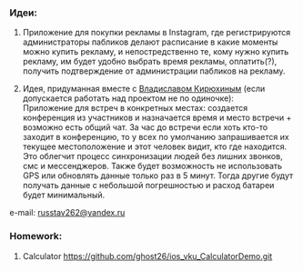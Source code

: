 ### Идеи:
 1. Приложение для покупки рекламы в Instagram, где регистрируются администраторы пабликов делают расписание в какие моменты можно купить рекламу, и непостредственно те, кому нужно купить рекламу, им будет удобно выбрать время рекламы, оплатить(?), получить подтверждение от администрации пабликов на рекламу.

 2. Идея, придуманная вместе с [Владиславом Кирюхиным](https://github.com/kvld) (если допускается работать над проектом не по одиночке):  
 Приложение для встреч в конкретных местах: создается конференция из участников и назначается время и место встречи + возможно есть общий чат. За час до встречи если хоть кто-то заходит в конференцию, то у всех по умолчанию запрашивается их текущее местоположение и этот человек видит, кто где находится. Это облегчит процесс синхронизации людей без лишних звонков, смс и мессенджеров. Также будет возможность не использовать GPS или обновлять данные только раз в 5 минут. Тогда другие будут получать данные с небольшой погрешностью и расход батареи будет минимальный.

e-mail: russtav262@yandex.ru

### Homework:
 1. Calculator https://github.com/ghost26/ios_vku_CalculatorDemo.git
